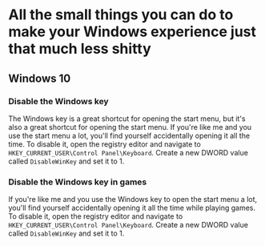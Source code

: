 # All the small things you can do to make your Windows experience just that much less shitty

## Windows 10

### Disable the Windows key

The Windows key is a great shortcut for opening the start menu, but it's also a great shortcut for opening the start menu. If you're like me and you use the start menu a lot, you'll find yourself accidentally opening it all the time. To disable it, open the registry editor and navigate to `HKEY_CURRENT_USER\Control Panel\Keyboard`. Create a new DWORD value called `DisableWinKey` and set it to 1.

### Disable the Windows key in games

If you're like me and you use the Windows key to open the start menu a lot, you'll find yourself accidentally opening it all the time while playing games. To disable it, open the registry editor and navigate to `HKEY_CURRENT_USER\Control Panel\Keyboard`. Create a new DWORD value called `DisableWinKey` and set it to 1.